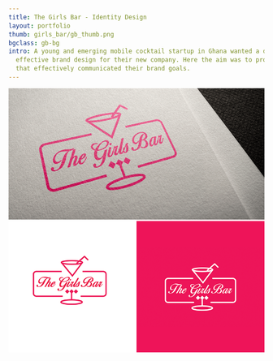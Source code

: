 ```yaml
---
title: The Girls Bar - Identity Design
layout: portfolio
thumb: girls_bar/gb_thumb.png
bgclass: gb-bg
intro: A young and emerging mobile cocktail startup in Ghana wanted a distinct and
  effective brand design for their new company. Here the aim was to provide a logo
  that effectively communicated their brand goals.
---
```


<div class="container">
	<div class="col-md-10 pcenter">
		<div class="pimgwrap">
			<img src="/img/port/girls_bar/gb_detail.png" alt="">
		</div>
        <div class="pimgwrap">
			<img src="/img/port/girls_bar/gb_detail2.png" alt="">
		</div>
	</div>
</div>